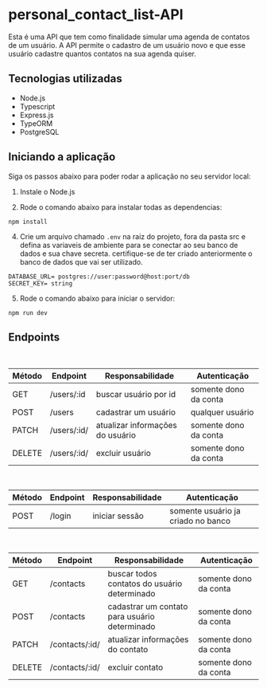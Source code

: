 # personal_contact_list-API

Esta é uma API que tem como finalidade simular uma agenda de contatos de um usuário. A API permite o cadastro de um usuário novo e que esse usuário cadastre quantos contatos na sua agenda quiser. 

## Tecnologias utilizadas

- Node.js
- Typescript
- Express.js
- TypeORM
- PostgreSQL

## Iniciando a aplicação

Siga os passos abaixo para poder rodar a aplicação no seu servidor local:

1. Instale o Node.js

2. Rode o comando abaixo para instalar todas as dependencias:

```
npm install
```

4. Crie um arquivo chamado `.env` na raiz do projeto, fora da pasta src e defina as variaveis de ambiente para se conectar ao seu banco de dados e sua chave secreta. 
certifique-se de ter criado anteriormente o banco de dados que vai ser utilizado.

```
DATABASE_URL= postgres://user:password@host:port/db
SECRET_KEY= string
```

5. Rode o comando abaixo para iniciar o servidor:

```
npm run dev
```
## Endpoints
<br/>

| Método | Endpoint                   | Responsabilidade                                  | Autenticação                           |
| ------ | -------------------------- | ------------------------------------------------- | -------------------------------------- |
| GET | /users/:id                    | buscar usuário por id                             | somente dono da conta 
| POST| /users                        | cadastrar um usuário                              | qualquer usuário
|PATCH| /users/:id/                   | atualizar informações do usuário                  | somente dono da conta
|DELETE|/users/:id/                   | excluir usuário                                   | somente dono da conta

<br/>

| Método | Endpoint                   | Responsabilidade                                  | Autenticação                           |
| ------ | -------------------------- | ------------------------------------------------- | -------------------------------------- |
| POST   | /login                     | iniciar sessão                                    | somente usuário ja criado no banco 

<br/>

| Método | Endpoint                   | Responsabilidade                                  | Autenticação                           |
| ------ | -------------------------- | ------------------------------------------------- | -------------------------------------- |
| GET | /contacts                     | buscar todos contatos do usuário determinado      | somente dono da conta 
| POST| /contacts                     | cadastrar um contato para usuário determinado     | somente dono da conta
|PATCH| /contacts/:id/                | atualizar informações do contato                  | somente dono da conta
|DELETE|/contacts/:id/                | excluir contato                                   | somente dono da conta

